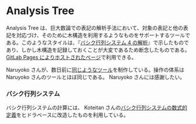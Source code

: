 # Analysis Tree

Analysis Tree は、巨大数論での表記の解析手法において、対象の表記と他の表記を対応づけ、そのために木構造を利用するようなものをサポートするツールである。このようなスタイルは、『[バシク行列システム 4 の解析](https://googology.wikia.org/ja/wiki/%E3%83%A6%E3%83%BC%E3%82%B6%E3%83%BC%E3%83%96%E3%83%AD%E3%82%B0:Hexirp/(2020-10-07)_%E3%83%90%E3%82%B7%E3%82%AF%E8%A1%8C%E5%88%97%E3%82%B7%E3%82%B9%E3%83%86%E3%83%A0_4_%E3%81%AE%E8%A7%A3%E6%9E%90)』で示したものであり、しかし木構造を記録しておくことが大変であるため断念したものである。 [GitLab Pages によりホストされたページ](https://hexirp.gitlab.io/analysis-tree/)で利用できる。

Naruyoko さんが、数日前に[同じようなツール](https://github.com/Naruyoko/yaBMS/blob/41f9fde0e53e455e57c5c60abf30ca119c78f3d2/js/tree.html)を制作している。操作の体系は Naruyoko さんのツールとほぼ同じである。 Naruyoko さんには感謝したい。

### バシク行列システム

バシク行列システムの計算には、 Koteitan さんの[バシク行列システムの数式的定義](https://googology.wikia.org/ja/wiki/%E3%83%A6%E3%83%BC%E3%82%B6%E3%83%BC%E3%83%96%E3%83%AD%E3%82%B0:Koteitan/%E3%83%90%E3%82%B7%E3%82%AF%E8%A1%8C%E5%88%97%E3%81%AE%E6%95%B0%E5%BC%8F%E7%9A%84%E5%AE%9A%E7%BE%A9)をヒドラベースに改造したものを利用している。
